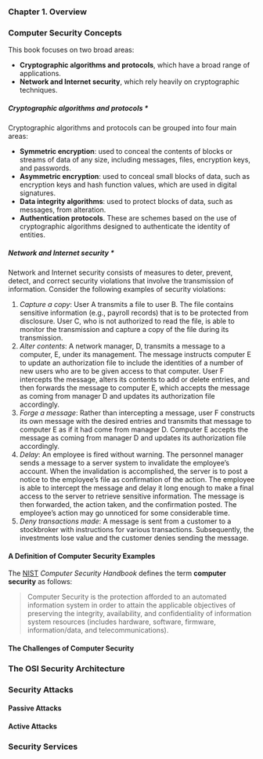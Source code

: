 ### **Chapter 1. Overview**

### Computer Security Concepts

This book focuses on two broad areas:

* **Cryptographic algorithms and protocols**, which have a broad range of applications.
* **Network and Internet security**, which rely heavily on cryptographic techniques.

##### **Cryptographic algorithms and protocols** *

Cryptographic algorithms and protocols can be grouped into four main areas:

* **Symmetric encryption**: used to conceal the contents of blocks or streams of data of any size, including messages, files, encryption keys, and passwords.
* **Asymmetric encryption**: used to conceal small blocks of data, such as encryption keys and hash function values, which are used in digital signatures.
* **Data integrity algorithms**: used to protect blocks of data, such as messages, from alteration.
* **Authentication protocols**. These are schemes based on the use of cryptographic algorithms designed to authenticate the identity of entities.

##### **Network and Internet security** *

Network and Internet security consists of measures to deter, prevent, detect, and correct security violations that involve the transmission of information. Consider the following examples of security violations:

1. *Capture a copy*: User A transmits a file to user B. The file contains sensitive information (e.g., payroll records) that is to be protected from disclosure. User C, who is not authorized to read the file, is able to monitor the transmission and capture a copy of the file during its transmission.
2. *Alter contents*: A network manager, D, transmits a message to a computer, E, under its management. The message instructs computer E to update an authorization file to include the identities of a number of new users who are to be given access to that computer. User F intercepts the message, alters its contents to add or delete entries, and then forwards the message to computer E, which accepts the message as coming from manager D and updates its authorization file accordingly.
3. *Forge a message*: Rather than intercepting a message, user F constructs its own message with the desired entries and transmits that message to computer E as if it had come from manager D. Computer E accepts the message as coming from manager D and updates its authorization file accordingly.
4. *Delay*: An employee is fired without warning. The personnel manager sends a message to a server system to invalidate the employee’s account. When the invalidation is accomplished, the server is to post a notice to the employee’s file as confirmation of the action. The employee is able to intercept the message and delay it long enough to make a final access to the server to retrieve sensitive information. The message is then forwarded, the action taken, and the confirmation posted. The employee’s action may go unnoticed for some considerable time.
5. *Deny transactions made*: A message is sent from a customer to a stockbroker with instructions for various transactions. Subsequently, the investments lose value and the customer denies sending the message.

#### A Definition of Computer Security Examples

The [NIST](https://en.wikipedia.org/wiki/National_Institute_of_Standards_and_Technology) *Computer Security Handbook* defines the term **computer security** as follows:

> Computer Security is the protection afforded to an automated information system in order to attain the applicable objectives of preserving the integrity, availability, and confidentiality of information system resources (includes hardware, software, firmware, information/data, and telecommunications).

#### The Challenges of Computer Security

### The OSI Security Architecture

### Security Attacks

#### Passive Attacks
#### Active Attacks

### Security Services
